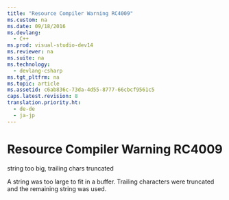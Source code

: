 ```yaml
---
title: "Resource Compiler Warning RC4009"
ms.custom: na
ms.date: 09/18/2016
ms.devlang: 
  - C++
ms.prod: visual-studio-dev14
ms.reviewer: na
ms.suite: na
ms.technology: 
  - devlang-csharp
ms.tgt_pltfrm: na
ms.topic: article
ms.assetid: c6ab836c-73da-4d55-8777-66cbcf9561c5
caps.latest.revision: 8
translation.priority.ht: 
  - de-de
  - ja-jp
---
```

# Resource Compiler Warning RC4009
string too big, trailing chars truncated  
  
 A string was too large to fit in a buffer. Trailing characters were truncated and the remaining string was used.